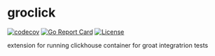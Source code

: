 # groclick

[![codecov](https://codecov.io/gh/godepo/groclick/graph/badge.svg?token=iURBohNmU9)](https://codecov.io/gh/godepo/groclick)
[![Go Report Card](https://goreportcard.com/badge/godepo/pgrx)](https://goreportcard.com/report/godepo/pgrx)
[![License](https://img.shields.io/badge/License-MIT%202.0-blue.svg)](https://github.com/godepo/pgrx/blob/main/LICENSE)

extension for running clickhouse container for groat integratrion tests
